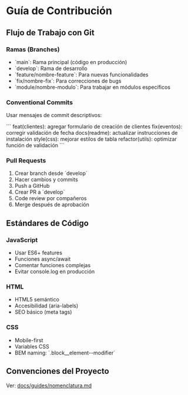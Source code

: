 # Guía de Contribución

## Flujo de Trabajo con Git

### Ramas (Branches)

- \`main\`: Rama principal (código en producción)
- \`develop\`: Rama de desarrollo
- \`feature/nombre-feature\`: Para nuevas funcionalidades
- \`fix/nombre-fix\`: Para correcciones de bugs
- \`module/nombre-modulo\`: Para trabajar en módulos específicos

### Conventional Commits

Usar mensajes de commit descriptivos:

\`\`\`
feat(clientes): agregar formulario de creación de clientes
fix(eventos): corregir validación de fecha
docs(readme): actualizar instrucciones de instalación
style(css): mejorar estilos de tabla
refactor(utils): optimizar función de validación
\`\`\`

### Pull Requests

1. Crear branch desde \`develop\`
2. Hacer cambios y commits
3. Push a GitHub
4. Crear PR a \`develop\`
5. Code review por compañeros
6. Merge después de aprobación

## Estándares de Código

### JavaScript
- Usar ES6+ features
- Funciones async/await
- Comentar funciones complejas
- Evitar console.log en producción

### HTML
- HTML5 semántico
- Accesibilidad (aria-labels)
- SEO básico (meta tags)

### CSS
- Mobile-first
- Variables CSS
- BEM naming: \`.block__element--modifier\`

## Convenciones del Proyecto

Ver: [docs/guides/nomenclatura.md](docs/guides/nomenclatura.md)

